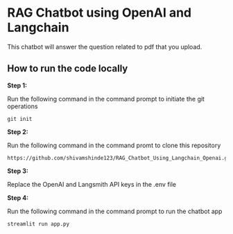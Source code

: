 # RAG Chatbot using OpenAI and Langchain

This chatbot will answer the question related to pdf that you upload.

## How to run the code locally

**Step 1:**

Run the following command in the command prompt to initiate the git operations

```
git init
```

**Step 2:**

Run the following command in the command promt to clone this repository

```
https://github.com/shivamshinde123/RAG_Chatbot_Using_Langchain_Openai.git
```

**Step 3:**

Replace the OpenAI and Langsmith API keys in the .env file

**Step 4:**

Run the following command in the command prompt to run the chatbot app

```
streamlit run app.py
```

